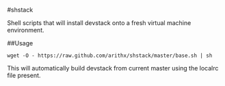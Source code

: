 #shstack

Shell scripts that will install devstack onto a fresh virtual machine environment.

##Usage
```
wget -O - https://raw.github.com/arithx/shstack/master/base.sh | sh
```

This will automatically build devstack from current master using the localrc file present.
